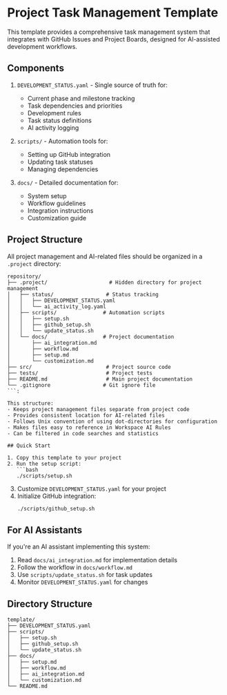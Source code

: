 # Project Task Management Template

This template provides a comprehensive task management system that integrates with GitHub Issues and Project Boards, designed for AI-assisted development workflows.

## Components

1. `DEVELOPMENT_STATUS.yaml` - Single source of truth for:
   - Current phase and milestone tracking
   - Task dependencies and priorities
   - Development rules
   - Task status definitions
   - AI activity logging

2. `scripts/` - Automation tools for:
   - Setting up GitHub integration
   - Updating task statuses
   - Managing dependencies

3. `docs/` - Detailed documentation for:
   - System setup
   - Workflow guidelines
   - Integration instructions
   - Customization guide

## Project Structure

All project management and AI-related files should be organized in a `.project` directory:

```plaintext
repository/
├── .project/                    # Hidden directory for project management
│   ├── status/                 # Status tracking
│   │   ├── DEVELOPMENT_STATUS.yaml
│   │   └── ai_activity_log.yaml
│   ├── scripts/               # Automation scripts
│   │   ├── setup.sh
│   │   ├── github_setup.sh
│   │   └── update_status.sh
│   └── docs/                  # Project documentation
│       ├── ai_integration.md
│       ├── workflow.md
│       ├── setup.md
│       └── customization.md
├── src/                        # Project source code
├── tests/                      # Project tests
├── README.md                   # Main project documentation
└── .gitignore                 # Git ignore file
```:

This structure:
- Keeps project management files separate from project code
- Provides consistent location for AI-related files
- Follows Unix convention of using dot-directories for configuration
- Makes files easy to reference in Workspace AI Rules
- Can be filtered in code searches and statistics

## Quick Start

1. Copy this template to your project
2. Run the setup script:
   ```bash
   ./scripts/setup.sh
   ```
3. Customize `DEVELOPMENT_STATUS.yaml` for your project
4. Initialize GitHub integration:
   ```bash
   ./scripts/github_setup.sh
   ```

## For AI Assistants

If you're an AI assistant implementing this system:

1. Read `docs/ai_integration.md` for implementation details
2. Follow the workflow in `docs/workflow.md`
3. Use `scripts/update_status.sh` for task updates
4. Monitor `DEVELOPMENT_STATUS.yaml` for changes

## Directory Structure

```
template/
├── DEVELOPMENT_STATUS.yaml
├── scripts/
│   ├── setup.sh
│   ├── github_setup.sh
│   └── update_status.sh
├── docs/
│   ├── setup.md
│   ├── workflow.md
│   ├── ai_integration.md
│   └── customization.md
└── README.md
```

